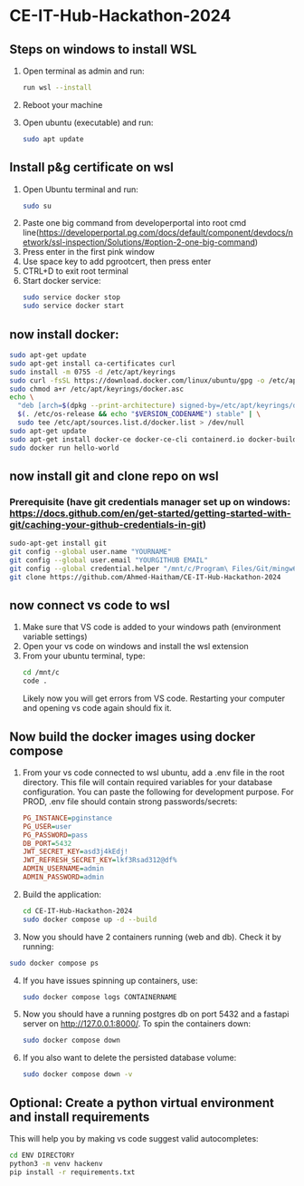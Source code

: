 # CE-IT-Hub-Hackathon-2024

## Steps on windows to install WSL
1. Open terminal as admin and run:
    ```bash
    run wsl --install
    ```
2. Reboot your machine

3. Open ubuntu (executable) and run:
    ```bash
    sudo apt update
    ```

## Install p&g certificate on wsl
1. Open Ubuntu terminal and run:
    ```bash
    sudo su
    ```
2. Paste one big command from developerportal into root cmd line(https://developerportal.pg.com/docs/default/component/devdocs/network/ssl-inspection/Solutions/#option-2-one-big-command)
3. Press enter in the first pink window
4. Use space key to add pgrootcert, then press enter
5. CTRL+D to exit root terminal
6. Start docker service:
    ```bash
    sudo service docker stop
    sudo service docker start
    ```

## now install docker:
```bash
sudo apt-get update
sudo apt-get install ca-certificates curl
sudo install -m 0755 -d /etc/apt/keyrings
sudo curl -fsSL https://download.docker.com/linux/ubuntu/gpg -o /etc/apt/keyrings/docker.asc
sudo chmod a+r /etc/apt/keyrings/docker.asc
echo \
  "deb [arch=$(dpkg --print-architecture) signed-by=/etc/apt/keyrings/docker.asc] https://download.docker.com/linux/ubuntu \
  $(. /etc/os-release && echo "$VERSION_CODENAME") stable" | \
  sudo tee /etc/apt/sources.list.d/docker.list > /dev/null
sudo apt-get update
sudo apt-get install docker-ce docker-ce-cli containerd.io docker-buildx-plugin docker-compose-plugin
sudo docker run hello-world
```

## now install git and clone repo on wsl
### Prerequisite (have git credentials manager set up on windows: https://docs.github.com/en/get-started/getting-started-with-git/caching-your-github-credentials-in-git)
```bash
sudo-apt-get install git
git config --global user.name "YOURNAME"
git config --global user.email "YOURGITHUB EMAIL"
git config --global credential.helper "/mnt/c/Program\ Files/Git/mingw64/bin/git-credential-manager.exe"
git clone https://github.com/Ahmed-Haitham/CE-IT-Hub-Hackathon-2024
```

## now connect vs code to wsl
1. Make sure that VS code is added to your windows path (environment variable settings)
2. Open your vs code on windows and install the wsl extension
3. From your ubuntu terminal, type:
    ```bash
    cd /mnt/c
    code .
    ```
    Likely now you will get errors from VS code. Restarting your computer and opening vs code again should fix it.

## Now build the docker images using docker compose
1. From your vs code connected to wsl ubuntu, add a .env file in the root directory. This file will contain required variables for your database configuration. 
You can paste the following for development purpose. For PROD, .env file should contain strong passwords/secrets:
    ```ini
    PG_INSTANCE=pginstance
    PG_USER=user
    PG_PASSWORD=pass
    DB_PORT=5432
    JWT_SECRET_KEY=asd3j4kEdj!
    JWT_REFRESH_SECRET_KEY=lkf3Rsad312@df%
    ADMIN_USERNAME=admin
    ADMIN_PASSWORD=admin
    ```
2. Build the application:
    ```bash
    cd CE-IT-Hub-Hackathon-2024
    sudo docker compose up -d --build
    ```
3. Now you should have 2 containers running (web and db). Check it by running:
  ```bash
  sudo docker compose ps
  ```
4. If you have issues spinning up containers, use:
    ```bash
    sudo docker compose logs CONTAINERNAME
    ```
5. Now you should have a running postgres db on port 5432 and a fastapi server on http://127.0.0.1:8000/. To spin the containers down:
    ```bash
    sudo docker compose down
    ```
6. If you also want to delete the persisted database volume:
    ```bash
    sudo docker compose down -v
    ```

## Optional: Create a python virtual environment and install requirements
This will help you by making vs code suggest valid autocompletes:
```bash
cd ENV DIRECTORY
python3 -m venv hackenv
pip install -r requirements.txt
```
